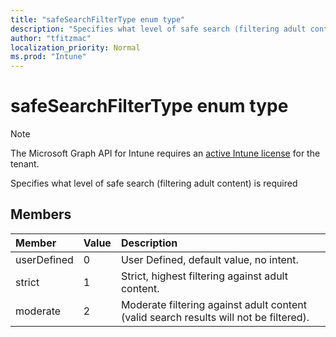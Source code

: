 ```yaml
---
title: "safeSearchFilterType enum type"
description: "Specifies what level of safe search (filtering adult content) is required"
author: "tfitzmac"
localization_priority: Normal
ms.prod: "Intune"
---
```


# safeSearchFilterType enum type

> [!NOTE]
> The Microsoft Graph API for Intune requires an [active Intune license](https://go.microsoft.com/fwlink/?linkid=839381) for the tenant.

Specifies what level of safe search (filtering adult content) is required

## Members
|Member|Value|Description|
|:---|:---|:---|
|userDefined|0|User Defined, default value, no intent.|
|strict|1|Strict, highest filtering against adult content.|
|moderate|2|Moderate filtering against adult content (valid search results will not be filtered).|




